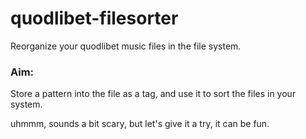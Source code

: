 # quodlibet-filesorter
Reorganize your quodlibet music files in the file system.


### Aim:
Store a pattern into the file as a tag, and use it to sort the files in your system.

uhmmm, sounds a bit scary, but let's give it a try, it can be fun.


